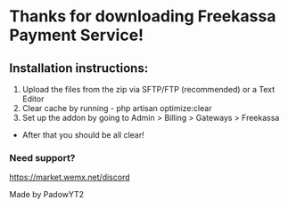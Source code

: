 # Thanks for downloading Freekassa Payment Service!

## Installation instructions:
1. Upload the files from the zip via SFTP/FTP (recommended) or a Text Editor
2. Clear cache by running - php artisan optimize:clear
3. Set up the addon by going to Admin > Billing > Gateways > Freekassa

- After that you should be all clear!

### Need support?
https://market.wemx.net/discord

Made by PadowYT2